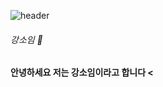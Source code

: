 ![header](https://capsule-render.vercel.app/api?type=wave&color=auto&height=300&section=header&text=Team%20Greedy%20Gorilla&fontSize=90)

###### 강소임 👋

#### 안녕하세요 저는 강소임이라고 합니다 <


<!--
**afdsj/afdsj** is a ✨ _special_ ✨ repository because its `README.md` (this file) appears on your GitHub profile.

Here are some ideas to get you started:

- 🔭 I’m currently working on ...
- 🌱 I’m currently learning ...
- 👯 I’m looking to collaborate on ...
- 🤔 I’m looking for help with ...
- 💬 Ask me about ...
- 📫 How to reach me: ...
- 😄 Pronouns: ...
- ⚡ Fun fact: ...
-->
